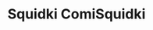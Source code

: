 ---
slug: squidki-comisquidki
title: Squidki ComiSquidki
description: "Squidki ComiSquidki is an exciting online game. Play for free directly in your browser!"
icon: /images/new_mods/Sprunki ComiSprinkle.png
url: https://wowtbc.net/sprunkin/comisprunki/index.html
previewImage: /images/new_mods/Sprunki ComiSprinkle.png
type: new mods

# SEO配置
seo:
  title: "Squidki ComiSquidki - Play Free Online Game | Fun Browser Games"
  description: "Squidki ComiSquidki - Play this fun online game for free in your browser. No download required!"
  ogImage: "/images/new_mods/Sprunki ComiSprinkle.png"
  keywords: "squidki-comisquidki, online game, browser game, free game, new mods game, play online"

videoUrls:
  - https://www.youtube.com/embed/example1
  - https://www.youtube.com/embed/example2

whyPlay:
  title: "Why Play Squidki ComiSquidki?"
  items:
    - "Immersive Gameplay: Squidki ComiSquidki offers an engaging and immersive gaming experience that will keep you entertained for hours"
    - "Challenging Levels: Test your skills with increasingly difficult challenges and obstacles"
    - "Beautiful Graphics: Enjoy stunning visuals and smooth animations that bring the game world to life"
    - "Regular Updates: New content and features are added regularly to keep the game fresh and exciting"
    - "Free to Play: Experience all the fun without spending a penny"
    - "Community Features: Connect with other players, share strategies, and compete for high scores"
    - "Cross-Platform: Play on any device with a web browser, no downloads required"

features:
  title: "Key Features of Squidki ComiSquidki"
  image: "/images/new_mods/Sprunki ComiSprinkle.png"
  items:
    - "Intuitive Controls: Easy to learn controls make Squidki ComiSquidki accessible for players of all skill levels"
    - "Multiple Game Modes: Enjoy various gameplay options that provide different challenges and experiences"
    - "Character Customization: Personalize your gaming experience with unique characters and items"
    - "Achievement System: Complete special tasks to earn rewards and recognition"
    - "Leaderboards: Compete with players worldwide and see who can achieve the highest scores"

characteristics:
  title: "Game Characteristics"
  image: "/images/new_mods/Sprunki ComiSprinkle.png"
  items:
    - "Genre: New mods game with elements of strategy and skill"
    - "Difficulty: Suitable for both casual gamers and those seeking a challenge"
    - "Play Time: Quick sessions or extended gameplay, depending on your preference"
    - "Art Style: Vibrant and engaging visuals that enhance the gaming experience"
    - "Sound Design: Immersive audio that complements the gameplay perfectly"

info: "Squidki ComiSquidki is an exciting online game that offers players a unique and engaging gaming experience. With its intuitive controls, stunning visuals, and challenging gameplay, Squidki ComiSquidki provides hours of entertainment for players of all ages and skill levels. Whether you're looking for a quick gaming session during a break or an extended play session, Squidki ComiSquidki delivers an immersive experience that will keep you coming back for more. The game features multiple levels of increasing difficulty, ensuring that players are constantly challenged as they progress. With regular updates adding new content and features, Squidki ComiSquidki remains fresh and exciting, providing endless entertainment options for its growing community of players."

howToPlayIntro: "Welcome to Squidki ComiSquidki! This guide will walk you through the basics and help you master the game. Whether you're a beginner or looking to improve your skills, these tips and instructions will enhance your gaming experience."

howToPlaySteps:
  - title: "Getting Started"
    description: "Begin your Squidki ComiSquidki adventure by familiarizing yourself with the controls. Use your keyboard or mouse to navigate through the game interface. The tutorial will guide you through the basic mechanics and help you understand the objectives."
  - title: "Understanding the Objectives"
    description: "In Squidki ComiSquidki, your main goal is to progress through levels by completing specific objectives. Each level presents unique challenges that require different strategies and approaches."
  - title: "Mastering the Controls"
    description: "Practice using the controls to improve your precision and reaction time. Squidki ComiSquidki requires quick reflexes and strategic thinking to overcome obstacles and defeat opponents."
  - title: "Utilizing Power-ups"
    description: "Collect power-ups throughout the game to enhance your abilities and overcome difficult challenges. Each power-up offers unique advantages that can be crucial for success."
  - title: "Developing Strategies"
    description: "As you progress in Squidki ComiSquidki, develop effective strategies for different scenarios. Analyze patterns, anticipate challenges, and adapt your approach to maximize your performance."

faq:
  title: "Frequently Asked Questions about Squidki ComiSquidki"
  items:
    - question: "Is Squidki ComiSquidki free to play?"
      answer: "Yes, Squidki ComiSquidki is completely free to play directly in your web browser. No downloads or purchases are required to enjoy the full game experience."
    - question: "Can I play Squidki ComiSquidki on mobile devices?"
      answer: "Yes, Squidki ComiSquidki is optimized for both desktop and mobile play. You can enjoy the game on any device with a web browser and internet connection."
    - question: "Are there any in-game purchases?"
      answer: "While Squidki ComiSquidki is free to play, there may be optional in-game purchases available for cosmetic items or additional features that don't affect core gameplay."
    - question: "How often is Squidki ComiSquidki updated?"
      answer: "The developers regularly update Squidki ComiSquidki with new content, features, and improvements based on player feedback and game performance."
    - question: "Can I play Squidki ComiSquidki offline?"
      answer: "Currently, Squidki ComiSquidki requires an internet connection to play as it's a browser-based online game."
    - question: "Is Squidki ComiSquidki suitable for children?"
      answer: "Yes, Squidki ComiSquidki is designed to be family-friendly and suitable for players of all ages."
    - question: "How do I report bugs or issues?"
      answer: "If you encounter any problems while playing Squidki ComiSquidki, you can report them through the game's support page or contact the developers directly through their website."
    - question: "Still Have Questions?"
      answer: "If you have additional questions about Squidki ComiSquidki that aren't covered in this FAQ, please visit our support center or contact our customer service team for assistance."
---